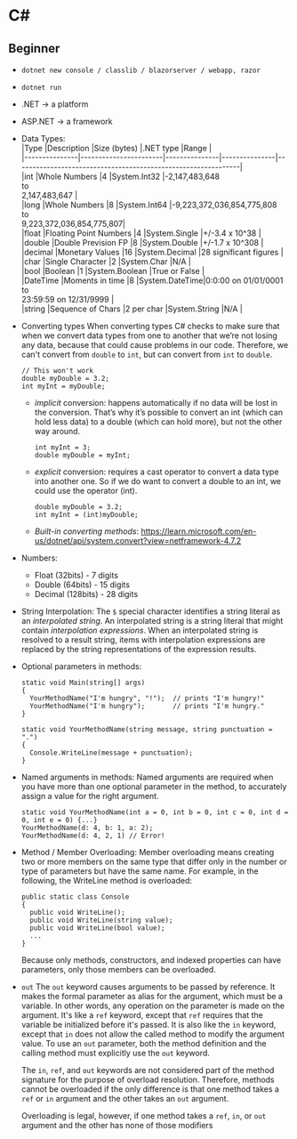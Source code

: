 # C#

## Beginner

- `dotnet new console / classlib / blazorserver / webapp, razor`
- `dotnet run`
- .NET -> a platform
- ASP.NET -> a framework
- Data Types:  
  |Type |Description |Size (bytes) |.NET type |Range |  
  |---------------|-----------------------|---------------|---------------|---------------------------------------------------------------|  
  |int |Whole Numbers |4 |System.Int32 |-2,147,483,648<br/>to<br/>2,147,483,647 |  
  |long |Whole Numbers |8 |System.Int64 |-9,223,372,036,854,775,808<br/>to<br/>9,223,372,036,854,775,807|  
  |float |Floating Point Numbers |4 |System.Single |+/-3.4 x 10^38 |  
  |double |Double Prevision FP |8 |System.Double |+/-1.7 x 10^308 |  
  |decimal |Monetary Values |16 |System.Decimal |28 significant figures |  
  |char |Single Character |2 |System.Char |N/A |  
  |bool |Boolean |1 |System.Boolean |True or False |  
  |DateTime |Moments in time |8 |System.DateTime|0:0:00 on 01/01/0001<br/>to<br/>23:59:59 on 12/31/9999 |  
  |string |Sequence of Chars |2 per char |System.String |N/A |
- Converting types
  When converting types C# checks to make sure that when we convert data types from one to another that we’re not losing any data, because that could cause problems in our code. Therefore, we can't convert from `double` to `int`, but can convert from `int` to `double`.

  ```
  // This won't work
  double myDouble = 3.2;
  int myInt = myDouble;
  ```

  - _implicit_ conversion: happens automatically if no data will be lost in the conversion. That’s why it’s possible to convert an int (which can hold less data) to a double (which can hold more), but not the other way around.
    ```
    int myInt = 3;
    double myDouble = myInt;
    ```
  - _explicit_ conversion: requires a cast operator to convert a data type into another one. So if we do want to convert a double to an int, we could use the operator (int).
    ```
    double myDouble = 3.2;
    int myInt = (int)myDouble;
    ```
  - _Built-in converting methods_: https://learn.microsoft.com/en-us/dotnet/api/system.convert?view=netframework-4.7.2

- Numbers:

  - Float (32bits) - 7 digits
  - Double (64bits) - 15 digits
  - Decimal (128bits) - 28 digits

- String Interpolation:
  The `$` special character identifies a string literal as an _interpolated string_. An interpolated string is a string literal that might contain _interpolation expressions_. When an interpolated string is resolved to a result string, items with interpolation expressions are replaced by the string representations of the expression results.

- Optional parameters in methods:

  ```
  static void Main(string[] args)
  {
    YourMethodName("I'm hungry", "!");  // prints "I'm hungry!"
    YourMethodName("I'm hungry");       // prints "I'm hungry."
  }

  static void YourMethodName(string message, string punctuation = ".")
  {
    Console.WriteLine(message + punctuation);
  }
  ```

- Named arguments in methods:
  Named arguments are required when you have more than one optional parameter in the method, to accurately assign a value for the right argument.
  ```
  static void YourMethodName(int a = 0, int b = 0, int c = 0, int d = 0, int e = 0) {...}
  YourMethodName(d: 4, b: 1, a: 2);
  YourMethodName(d: 4, 2, 1) // Error!
  ```
- Method / Member Overloading:
  Member overloading means creating two or more members on the same type that differ only in the number or type of parameters but have the same name. For example, in the following, the WriteLine method is overloaded:

  ```
  public static class Console
  {
    public void WriteLine();
    public void WriteLine(string value);
    public void WriteLine(bool value);
    ...
  }
  ```

  Because only methods, constructors, and indexed properties can have parameters, only those members can be overloaded.

- `out`
  The `out` keyword causes arguments to be passed by reference. It makes the formal parameter as alias for the argument, which must be a variable. In other words, any operation on the parameter is made on the argument. It's like a `ref` keyword, except that `ref` requires that the variable be initialized before it's passed. It is also like the `in` keyword, except that `in` does not allow the called method to modify the argument value. To use an `out` parameter, both the method definition and the calling method must explicitly use the `out` keyword.

  The `in`, `ref`, and `out` keywords are not considered part of the method signature for the purpose of overload resolution. Therefore, methods cannot be overloaded if the only difference is that one method takes a `ref` or `in` argument and the other takes an `out` argument.

  Overloading is legal, however, if one method takes a `ref`, `in`, or `out` argument and the other has none of those modifiers
